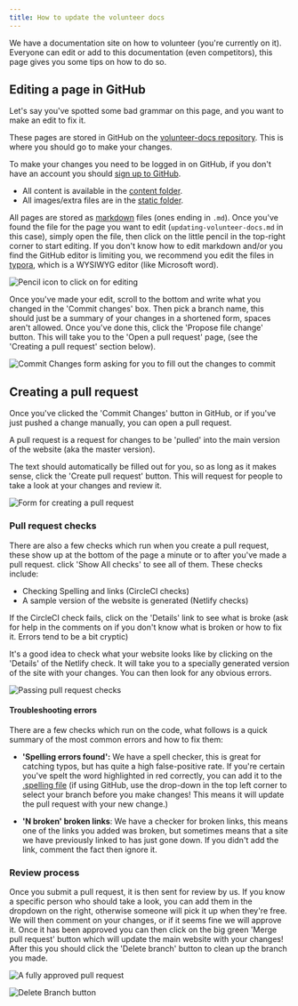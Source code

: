 ```yaml
---
title: How to update the volunteer docs
---
```


We have a documentation site on how to volunteer (you're currently on it). Everyone can edit or add to this documentation (even competitors), this page gives you some tips on how to do so.

## Editing a page in GitHub

Let's say you've spotted some bad grammar on this page, and you want to make an edit to fix it.

These pages are stored in GitHub on the [volunteer-docs repository][volunteer-docs]. This is where you should go to make your changes.

To make your changes you need to be logged in on GitHub, if you don't have an account you should [sign up to GitHub][register-github].

- All content is available in the [content folder][content-dir].
- All images/extra files are in the [static folder][static-dir].

All pages are stored as [markdown][markdown-ref] files (ones ending in `.md`). Once you've found the file for the page you want to edit  (`updating-volunteer-docs.md` in this case), simply open the file, then click on the little pencil in the top-right corner to start editing. If you don't know how to edit markdown and/or you find the GitHub editor is limiting you, we recommend you edit the files in [typora][typora], which is a WYSIWYG editor (like Microsoft word).

![Pencil icon to click on for editing](/img/essential-knowledge/updating-docs/pencil.png)

Once you've made your edit, scroll to the bottom and write what you changed in the 'Commit changes' box. Then pick a branch name, this should just be a summary of your changes in a shortened form, spaces aren't allowed. Once you've done this, click the 'Propose file change' button. This will take you to the 'Open a pull request' page, (see the 'Creating a pull request' section below).

![Commit Changes form asking for you to fill out the changes to commit](/img/essential-knowledge/updating-docs/commit-changes.png)

## Creating a pull request

Once you've clicked the 'Commit Changes' button in GitHub, or if you've just pushed a change manually, you can open a pull request.

A pull request is a request for changes to be 'pulled' into the main version of the website (aka the master version).

The text should automatically be filled out for you, so as long as it makes sense, click the 'Create pull request' button. This will request for people to take a look at your changes and review it.

![Form for creating a pull request](/img/essential-knowledge/updating-docs/pull-request.png)

### Pull request checks

There are also a few checks which run when you create a pull request, these show up at the bottom of the page a minute or to after you've made a pull request. click 'Show All checks' to see all of them. These checks include:

- Checking Spelling and links (CircleCI checks)
- A sample version of the website is generated (Netlify checks)

If the CircleCI check fails, click on the 'Details' link to see what is broke (ask for help in the comments on if you don't know what is broken or how to fix it. Errors tend to be a bit cryptic)

It's a good idea to check what your website looks like by clicking on the 'Details' of the Netlify check. It will take you to a specially generated version of the site with your changes. You can then look for any obvious errors.

![Passing pull request checks](/img/essential-knowledge/updating-docs/pull-request-checks.png)

#### Troubleshooting errors

There are a few checks which run on the code, what follows is a quick summary of the most common errors and how to fix them:

- **'Spelling errors found':** We have a spell checker, this is great for catching typos, but has quite a high false-positive rate. If you're certain you've spelt the word highlighted in red correctly, you can add it to the [.spelling file][spelling-file] (if using GitHub, use the drop-down in the top left corner to select your branch before you make changes! This means it will update the pull request with your new change.)

- **'N broken' broken links**: We have a checker for broken links, this means one of the links you added was broken, but sometimes means that a site we have previously linked to has just gone down. If you didn't add the link, comment the fact then ignore it.

### Review process

Once you submit a pull request, it is then sent for review by us. If you know a specific person who should take a look, you can add them in the dropdown on the right, otherwise someone will pick it up when they're free. We will then comment on your changes, or if it seems fine we will approve it. Once it has been approved you can then click on the big green 'Merge pull request' button which will update the main website with your changes! After this you should click the 'Delete branch' button to clean up the branch you made.

![A fully approved pull request](/img/essential-knowledge/updating-docs/merge-pull-request.png)

![Delete Branch button](/img/essential-knowledge/updating-docs/delete-branch.png)



[volunteer-docs]: https://github.com/sourcebots/volunteer-docs/
[content-dir]: https://github.com/sourcebots/volunteer-docs/tree/master/content
[static-dir]: https://github.com/sourcebots/volunteer-docs/tree/master/content
[markdown-ref]: http://commonmark.org/
[spelling-file]: https://github.com/sourcebots/volunteer-docs/blob/master/.spelling
[register-github]: https://github.com/join
[typora]: https://typora.io
